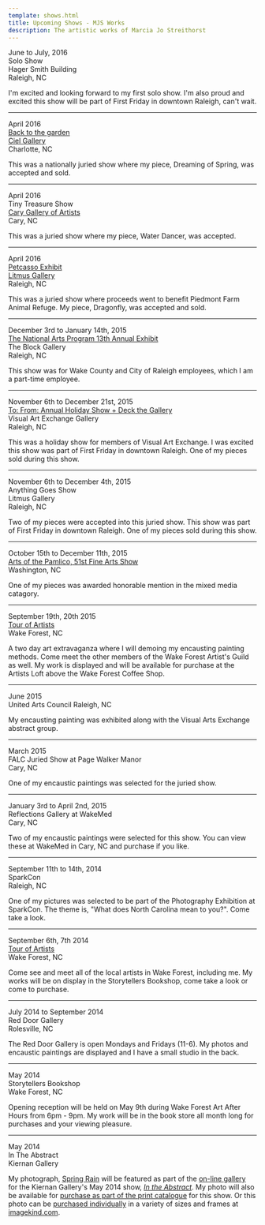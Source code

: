 ```yaml
---
template: shows.html
title: Upcoming Shows - MJS Works
description: The artistic works of Marcia Jo Streithorst
---
```


June to July, 2016  
Solo Show  
Hager Smith Building  
Raleigh, NC

I'm excited and looking forward to my first solo show. I'm also proud and excited this show will be part of First Friday in downtown Raleigh, can't wait.

----------
April 2016  
[Back to the garden](http://www.cielcharlotte.com/exhibitions.html)  
[Ciel Gallery](http://www.cielcharlotte.com/)  
Charlotte, NC 

This was a nationally juried show where my piece, Dreaming of Spring, was accepted and sold.

----------
April 2016  
Tiny Treasure Show  
[Cary Gallery of Artists](http://www.carygalleryofartists.org/)  
Cary, NC  

This was a juried show where my piece, Water Dancer, was accepted.

----------
April 2016  
[Petcasso Exhibit](http://litmusgallery.com/featured-artist/petcasso/)  
[Litmus Gallery](http://litmusgallery.com/)  
Raleigh, NC

This was a juried show where proceeds went to benefit Piedmont Farm Animal Refuge. My piece, Dragonfly, was accepted and sold.

----------
December 3rd to January 14th, 2015  
[The National Arts Program 13th Annual Exhibit](http://www.nationalartsprogram.org/venues/raleigh-wake-county)  
The Block Gallery  
Raleigh, NC

This show was for Wake County and City of Raleigh employees, which I am a part-time employee.

----------
November 6th to December 21st, 2015  
[To: From: Annual Holiday Show + Deck the Gallery](http://visualartexchange.org/2013/10/sale-for-the-season-2/)  
Visual Art Exchange Gallery  
Raleigh, NC

This was a holiday show for members of Visual Art Exchange. I was excited this show was part of First Friday in downtown Raleigh. One of my pieces sold during this show.

----------
November 6th to December 4th, 2015  
Anything Goes Show  
Litmus Gallery  
Raleigh, NC

Two of my pieces were accepted into this juried show. This show was part of First Friday in downtown Raleigh. One of my pieces sold during this show.

----------
October 15th to December 11th, 2015  
[Arts of the Pamlico, 51st Fine Arts Show](http://www.artsofthepamlico.org/events/25)  
Washington, NC  

One of my pieces was awarded honorable mention in the mixed media catagory.

----------
September 19th, 20th 2015  
[Tour of Artists](http://wakeforestguild.com/participating-artists/)   
Wake Forest, NC  

A two day art extravaganza where I will demoing my encausting painting methods. Come meet the other members of the Wake Forest Artist's Guild as well. My work is displayed and will be available for purchase at the Artists Loft above the Wake Forest Coffee Shop. 

----------
June 2015  
United Arts Council
Raleigh, NC

My encausting painting was exhibited along with the Visual Arts Exchange abstract group.

----------

March 2015  
FALC Juried Show at Page Walker Manor  
Cary, NC

One of my encaustic paintings was selected for the juried show.

----------

January 3rd to April 2nd, 2015  
Reflections Gallery at WakeMed  
Cary, NC

Two of my encaustic paintings were selected for this show. You can view these at WakeMed in Cary, NC and purchase if you like.

----------

September 11th to 14th, 2014   
SparkCon   
Raleigh, NC   

One of my pictures was selected to be part of the Photography Exhibition at SparkCon. The theme is, "What does North Carolina mean to you?". Come take a look.

----------

September 6th, 7th 2014  
[Tour of Artists](http://wakeforestguild.com/participating-artists/)   
Wake Forest, NC  

Come see and meet all of the local artists in Wake Forest, including me. My works will be on display in the Storytellers Bookshop, come take a look or come to purchase.

----------

July 2014 to September 2014  
Red Door Gallery  
Rolesville, NC

The Red Door Gallery is open Mondays and Fridays (11-6). My photos and encaustic paintings are displayed and I have a small studio in the back.


----------

May 2014  
Storytellers Bookshop    
Wake Forest, NC

Opening reception will be held on May 9th during Wake Forest Art After Hours from 6pm - 9pm. My work will be in the book store all month long for purchases and your viewing pleasure.


----------


May 2014  
In The Abstract  
Kiernan Gallery

My photograph, [Spring Rain](http://mjsworks.com/photos/images/IMG_1336.jpg) will be featured as part of the [on-line gallery](http://kiernangallery.com/in-the-abstract/) for the Kiernan Gallery's May 2014 show, *[In the Abstract](http://kiernangallery.com/in-the-abstract/)*. My photo will also be available for [purchase as part of the print catalogue](http://www.blurb.com/b/5226194-in-the-abstract) for this show. Or this photo can be [purchased individually](http://www.imagekind.com/Spring-Rain_art?IMID=2e319410-4cf5-4240-8699-6e77b2e571df) in a variety of sizes and frames at [imagekind.com](http://www.imagekind.com/Spring-Rain_art?IMID=2e319410-4cf5-4240-8699-6e77b2e571df).



